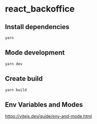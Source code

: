 # react_backoffice

## Install dependencies

```console
yarn
```

## Mode development

```console
yarn dev
```

## Create build

```console
yarn build
```

## Env Variables and Modes

https://vitejs.dev/guide/env-and-mode.html
